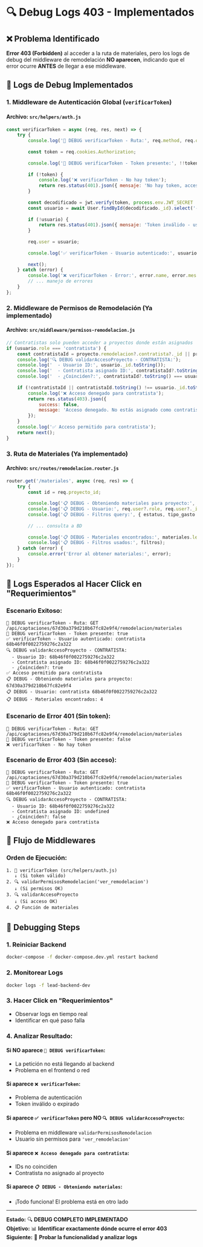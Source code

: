 # 🔍 Debug Logs 403 - Implementados

## ❌ **Problema Identificado**

**Error 403 (Forbidden)** al acceder a la ruta de materiales, pero los logs de debug del middleware de remodelación **NO aparecen**, indicando que el error ocurre **ANTES** de llegar a ese middleware.

## 🔧 **Logs de Debug Implementados**

### **1. Middleware de Autenticación Global (`verificarToken`)**

#### **Archivo:** `src/helpers/auth.js`

```javascript
const verificarToken = async (req, res, next) => {
    try {
        console.log('🔐 DEBUG verificarToken - Ruta:', req.method, req.originalUrl);
        
        const token = req.cookies.Authorization;
        
        console.log('🔐 DEBUG verificarToken - Token presente:', !!token);
        
        if (!token) {
            console.log('❌ verificarToken - No hay token');
            return res.status(401).json({ mensaje: 'No hay token, acceso denegado' });
        }
        
        const decodificado = jwt.verify(token, process.env.JWT_SECRET || SECRET);
        const usuario = await User.findById(decodificado._id).select('-password');
        
        if (!usuario) {
            return res.status(401).json({ mensaje: 'Token inválido - usuario no encontrado' });
        }
        
        req.user = usuario;
        
        console.log('✅ verificarToken - Usuario autenticado:', usuario.role, usuario._id);
        
        next();
    } catch (error) {
        console.log('❌ verificarToken - Error:', error.name, error.message);
        // ... manejo de errores
    }
};
```

### **2. Middleware de Permisos de Remodelación (Ya implementado)**

#### **Archivo:** `src/middleware/permisos-remodelacion.js`

```javascript
// Contratistas solo pueden acceder a proyectos donde están asignados
if (usuario.role === 'contratista') {
    const contratistaId = proyecto.remodelacion?.contratista?._id || proyecto.remodelacion?.contratista;
    console.log('🔍 DEBUG validarAccesoProyecto - CONTRATISTA:');
    console.log('  - Usuario ID:', usuario._id.toString());
    console.log('  - Contratista asignado ID:', contratistaId?.toString());
    console.log('  - ¿Coinciden?:', contratistaId?.toString() === usuario._id.toString());
    
    if (!contratistaId || contratistaId.toString() !== usuario._id.toString()) {
        console.log('❌ Acceso denegado para contratista');
        return res.status(403).json({
            success: false,
            message: 'Acceso denegado. No estás asignado como contratista a este proyecto'
        });
    }
    console.log('✅ Acceso permitido para contratista');
    return next();
}
```

### **3. Ruta de Materiales (Ya implementado)**

#### **Archivo:** `src/routes/remodelacion.router.js`

```javascript
router.get('/materiales', async (req, res) => {
    try {
        const id = req.proyecto_id;
        
        console.log('📋 DEBUG - Obteniendo materiales para proyecto:', id);
        console.log('📋 DEBUG - Usuario:', req.user?.role, req.user?._id);
        console.log('📋 DEBUG - Filtros query:', { estatus, tipo_gasto });
        
        // ... consulta a BD
        
        console.log('📋 DEBUG - Materiales encontrados:', materiales.length);
        console.log('📋 DEBUG - Filtros usados:', filtros);
    } catch (error) {
        console.error('Error al obtener materiales:', error);
    }
});
```

## 🎯 **Logs Esperados al Hacer Click en "Requerimientos"**

### **Escenario Exitoso:**
```
🔐 DEBUG verificarToken - Ruta: GET /api/captaciones/67d30a379d210b67fc82e9f4/remodelacion/materiales
🔐 DEBUG verificarToken - Token presente: true
✅ verificarToken - Usuario autenticado: contratista 68b46f0f0022759276c2a322
🔍 DEBUG validarAccesoProyecto - CONTRATISTA:
  - Usuario ID: 68b46f0f0022759276c2a322
  - Contratista asignado ID: 68b46f0f0022759276c2a322
  - ¿Coinciden?: true
✅ Acceso permitido para contratista
📋 DEBUG - Obteniendo materiales para proyecto: 67d30a379d210b67fc82e9f4
📋 DEBUG - Usuario: contratista 68b46f0f0022759276c2a322
📋 DEBUG - Materiales encontrados: 4
```

### **Escenario de Error 401 (Sin token):**
```
🔐 DEBUG verificarToken - Ruta: GET /api/captaciones/67d30a379d210b67fc82e9f4/remodelacion/materiales
🔐 DEBUG verificarToken - Token presente: false
❌ verificarToken - No hay token
```

### **Escenario de Error 403 (Sin acceso):**
```
🔐 DEBUG verificarToken - Ruta: GET /api/captaciones/67d30a379d210b67fc82e9f4/remodelacion/materiales
🔐 DEBUG verificarToken - Token presente: true
✅ verificarToken - Usuario autenticado: contratista 68b46f0f0022759276c2a322
🔍 DEBUG validarAccesoProyecto - CONTRATISTA:
  - Usuario ID: 68b46f0f0022759276c2a322
  - Contratista asignado ID: undefined
  - ¿Coinciden?: false
❌ Acceso denegado para contratista
```

## 🔄 **Flujo de Middlewares**

### **Orden de Ejecución:**
```
1. 🔐 verificarToken (src/helpers/auth.js)
   ↓ (Si token válido)
2. 🔍 validarPermisosRemodelacion('ver_remodelacion') 
   ↓ (Si permisos OK)
3. 🔍 validarAccesoProyecto
   ↓ (Si acceso OK)
4. 📋 Función de materiales
```

## 🧪 **Debugging Steps**

### **1. Reiniciar Backend**
```bash
docker-compose -f docker-compose.dev.yml restart backend
```

### **2. Monitorear Logs**
```bash
docker logs -f lead-backend-dev
```

### **3. Hacer Click en "Requerimientos"**
- Observar logs en tiempo real
- Identificar en qué paso falla

### **4. Analizar Resultado:**

#### **Si NO aparece `🔐 DEBUG verificarToken`:**
- La petición no está llegando al backend
- Problema en el frontend o red

#### **Si aparece `❌ verificarToken`:**
- Problema de autenticación
- Token inválido o expirado

#### **Si aparece `✅ verificarToken` pero NO `🔍 DEBUG validarAccesoProyecto`:**
- Problema en middleware `validarPermisosRemodelacion`
- Usuario sin permisos para `'ver_remodelacion'`

#### **Si aparece `❌ Acceso denegado para contratista`:**
- IDs no coinciden
- Contratista no asignado al proyecto

#### **Si aparece `📋 DEBUG - Obteniendo materiales`:**
- ¡Todo funciona! El problema está en otro lado

---

**Estado:** 🔍 **DEBUG COMPLETO IMPLEMENTADO**  
**Objetivo:** 📊 **Identificar exactamente dónde ocurre el error 403**  
**Siguiente:** 🧪 **Probar la funcionalidad y analizar logs**
